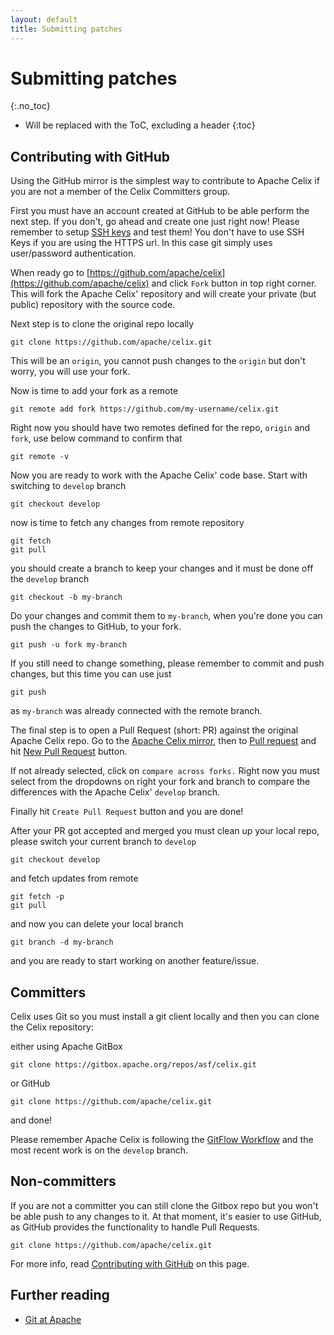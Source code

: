 ```yaml
---
layout: default
title: Submitting patches
---
```


# Submitting patches
{:.no_toc}

* Will be replaced with the ToC, excluding a header
{:toc}

## Contributing with GitHub

Using the GitHub mirror is the simplest way to contribute to Apache Celix if you are not a member
of the Celix Committers group.

First you must have an account created at GitHub to be able perform the next step. If you don't,
go ahead and create one just right now! Please remember to setup
[SSH keys](https://help.github.com/articles/generating-ssh-keys) and test them! You don't have to use SSH Keys 
if you are using the HTTPS url. In this case git simply uses user/password authentication.

When ready go to [https://github.com/apache/celix](https://github.com/apache/celix) and click `Fork` button
in top right corner. This will fork the Apache Celix' repository and will create your private (but public) repository
with the source code.

Next step is to clone the original repo locally

    git clone https://github.com/apache/celix.git
    
This will be an `origin`, you cannot push changes to the `origin` but don't worry, you will use your fork.

Now is time to add your fork as a remote

    git remote add fork https://github.com/my-username/celix.git 

Right now you should have two remotes defined for the repo, `origin` and `fork`, use below command to confirm that

    git remote -v 

Now you are ready to work with the Apache Celix' code base. Start with switching to `develop` branch

    git checkout develop
    
now is time to fetch any changes from remote repository

    git fetch
    git pull
    
you should create a branch to keep your changes and it must be done off the `develop` branch

    git checkout -b my-branch

Do your changes and commit them to `my-branch`, when you're done you can push the changes to GitHub, to your fork.

    git push -u fork my-branch
    
If you still need to change something, please remember to commit and push changes, but this time you can use just

    git push
    
as `my-branch` was already connected with the remote branch.

The final step is to open a Pull Request (short: PR) against the original Apache Celix repo. Go to the 
[Apache Celix mirror](https://github.com/apache/celix), then to [Pull request](https://github.com/apache/celix/pulls)
and hit [New Pull Request](https://github.com/apache/celix/compare/) button.

If not already selected, click on `compare across forks.` Right now you must select from the dropdowns on right
your fork and branch to compare the differences with the Apache Celix' `develop` branch.

Finally hit `Create Pull Request` button and you are done!

After your PR got accepted and merged you must clean up your local repo, please switch your current branch to `develop`

    git checkout develop
    
and fetch updates from remote

    git fetch -p
    git pull
    
and now you can delete your local branch

    git branch -d my-branch
    
and you are ready to start working on another feature/issue.

## Committers

Celix uses Git so you must install a git client locally and then you can clone the Celix repository:

either using Apache GitBox

    git clone https://gitbox.apache.org/repos/asf/celix.git    
    
or GitHub
   
    git clone https://github.com/apache/celix.git

and done!

Please remember Apache Celix is following the [GitFlow Workflow](https://www.atlassian.com/git/tutorials/comparing-workflows/gitflow-workflow)
and the most recent work is on the `develop` branch.

## Non-committers 

If you are not a committer you can still clone the Gitbox repo but you won't be able push to any changes to it.
At that moment, it's easier to use GitHub, as GitHub provides the functionality to handle Pull Requests.

    git clone https://github.com/apache/celix.git

For more info, read [Contributing with GitHub](#contributing-with-github) on this page.

## Further reading

 * [Git at Apache](http://wiki.apache.org/general/GitAtApache)
